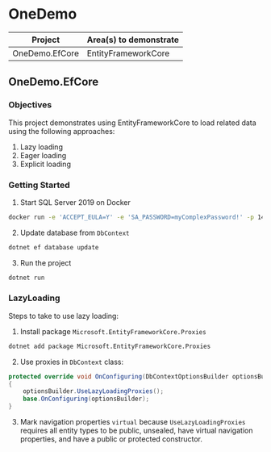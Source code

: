 # OneDemo

| Project        | Area(s) to demonstrate |
| -------------- | ---------------------- |
| OneDemo.EfCore | EntityFrameworkCore    |

## OneDemo.EfCore

### Objectives

This project demonstrates using EntityFrameworkCore to load related data using the following approaches:

1. Lazy loading
2. Eager loading
3. Explicit loading

### Getting Started

1. Start SQL Server 2019 on Docker

```bash
docker run -e 'ACCEPT_EULA=Y' -e 'SA_PASSWORD=myComplexPassword!' -p 1433:1433 -d mcr.microsoft.com/mssql/server:2019-latest
```

2. Update database from `DbContext`

```bash
dotnet ef database update
```

3. Run the project

```bash
dotnet run
```

### LazyLoading

Steps to take to use lazy loading:

1. Install package `Microsoft.EntityFrameworkCore.Proxies`

```bash
dotnet add package Microsoft.EntityFrameworkCore.Proxies
```

2. Use proxies in `DbContext` class:

```c#
protected override void OnConfiguring(DbContextOptionsBuilder optionsBuilder)
{
    optionsBuilder.UseLazyLoadingProxies();
    base.OnConfiguring(optionsBuilder);
}
```

3. Mark navigation properties `virtual` because `UseLazyLoadingProxies` requires all entity types to be public, unsealed, have virtual navigation properties, and have a public or protected constructor.
